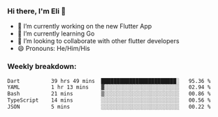 ### Hi there, I'm Eli 👋
- 🔭 I’m currently working on the new Flutter App
- 🌱 I’m currently learning Go
- 🦄 I’m looking to collaborate with other flutter developers
- 😄 Pronouns: He/Him/His

### Weekly breakdown:
<!--START_SECTION:waka-->

```txt
Dart          39 hrs 49 mins  ████████████████████████░   95.36 %
YAML          1 hr 13 mins    ▓░░░░░░░░░░░░░░░░░░░░░░░░   02.94 %
Bash          21 mins         ▒░░░░░░░░░░░░░░░░░░░░░░░░   00.86 %
TypeScript    14 mins         ░░░░░░░░░░░░░░░░░░░░░░░░░   00.56 %
JSON          5 mins          ░░░░░░░░░░░░░░░░░░░░░░░░░   00.22 %
```

<!--END_SECTION:waka-->
